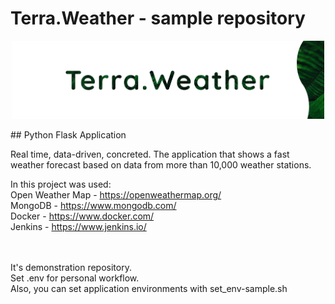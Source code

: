 # Terra.Weather - sample repository
<p align="center">
	<img src="https://github.com/extsand/terra.weather_sample/blob/main/terra.weather/static/web_template/img/terra.weather.png" width="500" height="auto">
</p>
## Python Flask Application

Real time, data-driven, concreted.
The application that shows a fast weather forecast based on data from more than 10,000 weather stations. 

In this project was used:
<br>
Open Weather Map - https://openweathermap.org/
<br>
MongoDB - https://www.mongodb.com/
<br>
Docker - https://www.docker.com/
<br>
Jenkins - https://www.jenkins.io/

<br><br>
It's demonstration repository. 
<br>
Set .env for personal workflow.
<br>
Also, you can set application environments with set_env-sample.sh
